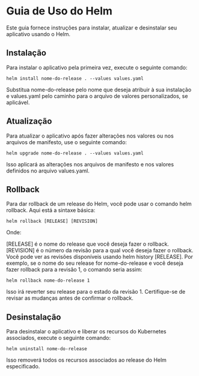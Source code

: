 # Guia de Uso do Helm

Este guia fornece instruções para instalar, atualizar e desinstalar seu aplicativo usando o Helm.

## Instalação

Para instalar o aplicativo pela primeira vez, execute o seguinte comando:
```
helm install nome-do-release . --values values.yaml
```
Substitua nome-do-release pelo nome que deseja atribuir à sua instalação e values.yaml pelo caminho para o arquivo de valores personalizados, se aplicável.

## Atualização

Para atualizar o aplicativo após fazer alterações nos valores ou nos arquivos de manifesto, use o seguinte comando:
```
helm upgrade nome-do-release . --values values.yaml
```
Isso aplicará as alterações nos arquivos de manifesto e nos valores definidos no arquivo values.yaml.


## Rollback

Para dar rollback de um release do Helm, você pode usar o comando helm rollback. Aqui está a sintaxe básica:

```
helm rollback [RELEASE] [REVISION]
```

Onde:

[RELEASE] é o nome do release que você deseja fazer o rollback.
[REVISION] é o número da revisão para a qual você deseja fazer o rollback. Você pode ver as revisões disponíveis usando helm history [RELEASE].
Por exemplo, se o nome do seu release for nome-do-release e você deseja fazer rollback para a revisão 1, o comando seria assim:

```
helm rollback nome-do-release 1
```
Isso irá reverter seu release para o estado da revisão 1. Certifique-se de revisar as mudanças antes de confirmar o rollback.


## Desinstalação

Para desinstalar o aplicativo e liberar os recursos do Kubernetes associados, execute o seguinte comando:
```
helm uninstall nome-do-release
```
Isso removerá todos os recursos associados ao release do Helm especificado.
